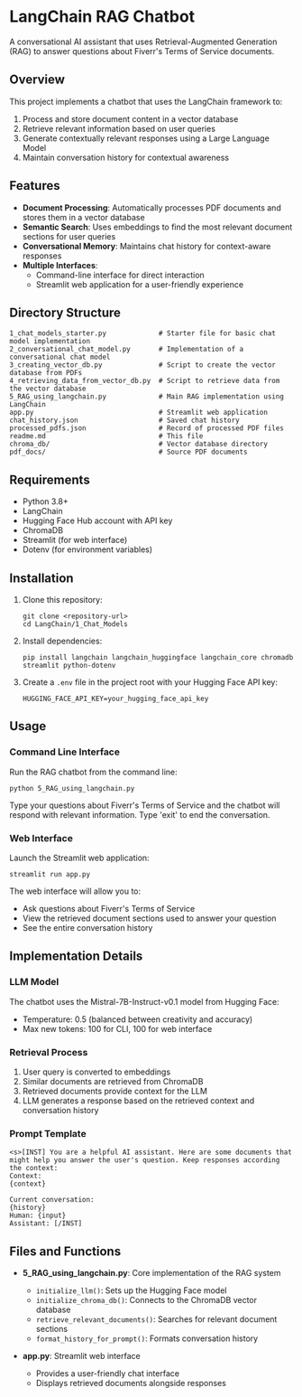 # LangChain RAG Chatbot

A conversational AI assistant that uses Retrieval-Augmented Generation (RAG) to answer questions about Fiverr's Terms of Service documents.

## Overview

This project implements a chatbot that uses the LangChain framework to:
1. Process and store document content in a vector database
2. Retrieve relevant information based on user queries
3. Generate contextually relevant responses using a Large Language Model
4. Maintain conversation history for contextual awareness

## Features

- **Document Processing**: Automatically processes PDF documents and stores them in a vector database
- **Semantic Search**: Uses embeddings to find the most relevant document sections for user queries
- **Conversational Memory**: Maintains chat history for context-aware responses
- **Multiple Interfaces**: 
    - Command-line interface for direct interaction
    - Streamlit web application for a user-friendly experience

## Directory Structure

```
1_chat_models_starter.py             # Starter file for basic chat model implementation
2_conversational_chat_model.py       # Implementation of a conversational chat model
3_creating_vector_db.py              # Script to create the vector database from PDFs
4_retrieving_data_from_vector_db.py  # Script to retrieve data from the vector database
5_RAG_using_langchain.py             # Main RAG implementation using LangChain
app.py                               # Streamlit web application
chat_history.json                    # Saved chat history
processed_pdfs.json                  # Record of processed PDF files
readme.md                            # This file
chroma_db/                           # Vector database directory
pdf_docs/                            # Source PDF documents
```

## Requirements

- Python 3.8+
- LangChain
- Hugging Face Hub account with API key
- ChromaDB
- Streamlit (for web interface)
- Dotenv (for environment variables)

## Installation

1. Clone this repository:
     ```
     git clone <repository-url>
     cd LangChain/1_Chat_Models
     ```

2. Install dependencies:
     ```
     pip install langchain langchain_huggingface langchain_core chromadb streamlit python-dotenv
     ```

3. Create a `.env` file in the project root with your Hugging Face API key:
     ```
     HUGGING_FACE_API_KEY=your_hugging_face_api_key
     ```

## Usage

### Command Line Interface

Run the RAG chatbot from the command line:

```
python 5_RAG_using_langchain.py
```

Type your questions about Fiverr's Terms of Service and the chatbot will respond with relevant information. Type 'exit' to end the conversation.

### Web Interface

Launch the Streamlit web application:

```
streamlit run app.py
```

The web interface will allow you to:
- Ask questions about Fiverr's Terms of Service
- View the retrieved document sections used to answer your question
- See the entire conversation history

## Implementation Details

### LLM Model

The chatbot uses the Mistral-7B-Instruct-v0.1 model from Hugging Face:
- Temperature: 0.5 (balanced between creativity and accuracy)
- Max new tokens: 100 for CLI, 100 for web interface

### Retrieval Process

1. User query is converted to embeddings
2. Similar documents are retrieved from ChromaDB
3. Retrieved documents provide context for the LLM
4. LLM generates a response based on the retrieved context and conversation history

### Prompt Template

```
<s>[INST] You are a helpful AI assistant. Here are some documents that might help you answer the user's question. Keep responses according the context:
Context:
{context}

Current conversation:
{history}
Human: {input}
Assistant: [/INST]
```

## Files and Functions

- **5_RAG_using_langchain.py**: Core implementation of the RAG system
    - `initialize_llm()`: Sets up the Hugging Face model
    - `initialize_chroma_db()`: Connects to the ChromaDB vector database
    - `retrieve_relevant_documents()`: Searches for relevant document sections
    - `format_history_for_prompt()`: Formats conversation history

- **app.py**: Streamlit web interface
    - Provides a user-friendly chat interface
    - Displays retrieved documents alongside responses



